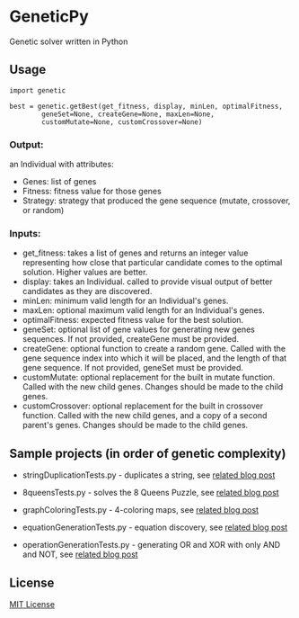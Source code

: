 # GeneticPy
Genetic solver written in Python

## Usage

    import genetic
    
    best = genetic.getBest(get_fitness, display, minLen, optimalFitness,
            geneSet=None, createGene=None, maxLen=None,
            customMutate=None, customCrossover=None)

### Output:

 an Individual with attributes:
 - Genes: list of genes
 - Fitness: fitness value for those genes
 - Strategy: strategy that produced the gene sequence (mutate, crossover, or random)
 
### Inputs:
 -  get_fitness: takes a list of genes and returns an integer value representing how close that particular candidate comes to the optimal solution.  Higher values are better.
 -  display: takes an Individual.  called to provide visual output of better candidates as they are discovered.
 -  minLen: minimum valid length for an Individual's genes.
 -  maxLen: optional maximum valid length for an Individual's genes.
 -  optimalFitness: expected fitness value for the best solution.
 -  geneSet: optional list of gene values for generating new genes sequences.  If not provided, createGene must be provided.
 -  createGene: optional function to create a random gene.  Called with the gene sequence index into which it will be placed, and the length of that gene sequence.  If not provided, geneSet must be provided.
 -  customMutate: optional replacement for the built in mutate function.  Called with the new child genes.  Changes should be made to the child genes.
 -  customCrossover: optional replacement for the built in crossover function. Called with the new child genes, and a copy of a second parent's genes.  Changes should be made to the child genes.

## Sample projects (in order of genetic complexity)

 - stringDuplicationTests.py - duplicates a string, see [related blog post](https://handcraftsman.wordpress.com/2015/06/09/evolving-a-genetic-solver-in-python-part-1/)

 - 8queensTests.py - solves the 8 Queens Puzzle, see [related blog post](https://handcraftsman.wordpress.com/2015/06/20/evolving-a-genetic-solver-in-python-part-2/)
 
 - graphColoringTests.py - 4-coloring maps, see [related blog post](https://handcraftsman.wordpress.com/2015/06/21/four-coloring-a-graph-of-u-s-states-with-python-and-a-ga/)
 
 - equationGenerationTests.py - equation discovery, see [related blog post](https://handcraftsman.wordpress.com/2015/06/25/evolving-a-genetic-solver-in-python-part-3/)
 
 - operationGenerationTests.py - generating OR and XOR with only AND and NOT, see [related blog post](https://handcraftsman.wordpress.com/2015/07/02/generating-or-and-xor-with-only-and-and-not-gates/)
 
 
 ## License		

[MIT License](http://www.opensource.org/licenses/mit-license.php)